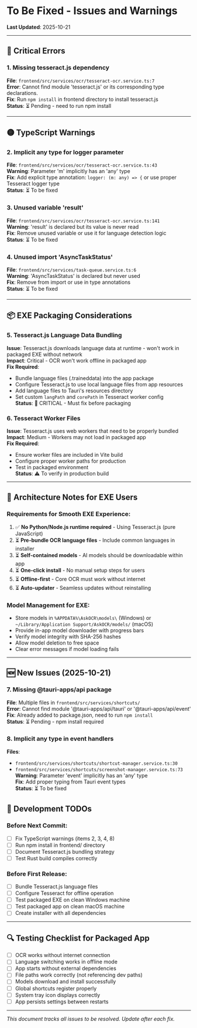 # To Be Fixed - Issues and Warnings

**Last Updated**: 2025-10-21

---

## 🔴 Critical Errors

### 1. Missing tesseract.js dependency
**File**: `frontend/src/services/ocr/tesseract-ocr.service.ts:7`  
**Error**: Cannot find module 'tesseract.js' or its corresponding type declarations.  
**Fix**: Run `npm install` in frontend directory to install tesseract.js  
**Status**: ⏳ Pending - need to run npm install

---

## 🟡 TypeScript Warnings

### 2. Implicit any type for logger parameter
**File**: `frontend/src/services/ocr/tesseract-ocr.service.ts:43`  
**Warning**: Parameter 'm' implicitly has an 'any' type  
**Fix**: Add explicit type annotation: `logger: (m: any) => {` or use proper Tesseract logger type  
**Status**: ⏳ To be fixed

### 3. Unused variable 'result'
**File**: `frontend/src/services/ocr/tesseract-ocr.service.ts:141`  
**Warning**: 'result' is declared but its value is never read  
**Fix**: Remove unused variable or use it for language detection logic  
**Status**: ⏳ To be fixed

### 4. Unused import 'AsyncTaskStatus'
**File**: `frontend/src/services/task-queue.service.ts:6`  
**Warning**: 'AsyncTaskStatus' is declared but never used  
**Fix**: Remove from import or use in type annotations  
**Status**: ⏳ To be fixed

---

## 📦 EXE Packaging Considerations

### 5. Tesseract.js Language Data Bundling
**Issue**: Tesseract.js downloads language data at runtime - won't work in packaged EXE without network  
**Impact**: Critical - OCR won't work offline in packaged app  
**Fix Required**:
- Bundle language files (.traineddata) into the app package
- Configure Tesseract.js to use local language files from app resources
- Add language files to Tauri's resources directory
- Set custom `langPath` and `corePath` in Tesseract worker config  
**Status**: 🔴 CRITICAL - Must fix before packaging

### 6. Tesseract Worker Files
**Issue**: Tesseract.js uses web workers that need to be properly bundled  
**Impact**: Medium - Workers may not load in packaged app  
**Fix Required**:
- Ensure worker files are included in Vite build
- Configure proper worker paths for production
- Test in packaged environment  
**Status**: ⚠️ To verify in production build

---

## 🎯 Architecture Notes for EXE Users

### Requirements for Smooth EXE Experience:
1. ✅ **No Python/Node.js runtime required** - Using Tesseract.js (pure JavaScript)
2. ⏳ **Pre-bundle OCR language files** - Include common languages in installer
3. ⏳ **Self-contained models** - AI models should be downloadable within app
4. ⏳ **One-click install** - No manual setup steps for users
5. ⏳ **Offline-first** - Core OCR must work without internet
6. ⏳ **Auto-updater** - Seamless updates without reinstalling

### Model Management for EXE:
- Store models in `%APPDATA%\AskOCR\models\` (Windows) or `~/Library/Application Support/AskOCR/models/` (macOS)
- Provide in-app model downloader with progress bars
- Verify model integrity with SHA-256 hashes
- Allow model deletion to free space
- Clear error messages if model loading fails

---

## 🆕 New Issues (2025-10-21)

### 7. Missing @tauri-apps/api package
**File**: Multiple files in `frontend/src/services/shortcuts/`  
**Error**: Cannot find module '@tauri-apps/api/tauri' or '@tauri-apps/api/event'  
**Fix**: Already added to package.json, need to run `npm install`  
**Status**: ⏳ Pending - npm install required

### 8. Implicit any type in event handlers
**Files**: 
- `frontend/src/services/shortcuts/shortcut-manager.service.ts:30`
- `frontend/src/services/shortcuts/screenshot-manager.service.ts:73`  
**Warning**: Parameter 'event' implicitly has an 'any' type  
**Fix**: Add proper typing from Tauri event types  
**Status**: ⏳ To be fixed

## 📝 Development TODOs

### Before Next Commit:
- [ ] Fix TypeScript warnings (items 2, 3, 4, 8)
- [ ] Run npm install in frontend/ directory
- [ ] Document Tesseract.js bundling strategy
- [ ] Test Rust build compiles correctly

### Before First Release:
- [ ] Bundle Tesseract.js language files
- [ ] Configure Tesseract for offline operation
- [ ] Test packaged EXE on clean Windows machine
- [ ] Test packaged app on clean macOS machine
- [ ] Create installer with all dependencies

---

## 🔍 Testing Checklist for Packaged App

- [ ] OCR works without internet connection
- [ ] Language switching works in offline mode
- [ ] App starts without external dependencies
- [ ] File paths work correctly (not referencing dev paths)
- [ ] Models download and install successfully
- [ ] Global shortcuts register properly
- [ ] System tray icon displays correctly
- [ ] App persists settings between restarts

---

*This document tracks all issues to be resolved. Update after each fix.*
